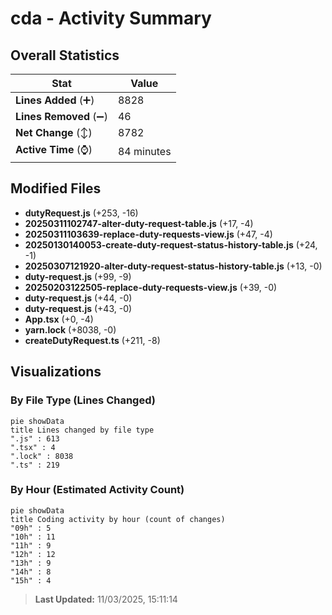 # cda - Activity Summary 

## Overall Statistics

| Stat                   | Value                                                             |
| ---------------------- | ----------------------------------------------------------------- |
| **Lines Added** (➕)   | 8828                                          |
| **Lines Removed** (➖) | 46                                        |
| **Net Change** (↕)    | 8782                |
| **Active Time** (⌚)   | 84 minutes |


## Modified Files
- **dutyRequest.js** (+253, -16)
- **20250311102747-alter-duty-request-table.js** (+17, -4)
- **20250311103639-replace-duty-requests-view.js** (+47, -4)
- **20250130140053-create-duty-request-status-history-table.js** (+24, -1)
- **20250307121920-alter-duty-request-status-history-table.js** (+13, -0)
- **duty-request.js** (+99, -9)
- **20250203122505-replace-duty-requests-view.js** (+39, -0)
- **duty-request.js** (+44, -0)
- **duty-request.js** (+43, -0)
- **App.tsx** (+0, -4)
- **yarn.lock** (+8038, -0)
- **createDutyRequest.ts** (+211, -8)

## Visualizations

### By File Type (Lines Changed)

```mermaid
pie showData
title Lines changed by file type
".js" : 613
".tsx" : 4
".lock" : 8038
".ts" : 219
```

### By Hour (Estimated Activity Count)

```mermaid
pie showData
title Coding activity by hour (count of changes)
"09h" : 5
"10h" : 11
"11h" : 9
"12h" : 12
"13h" : 9
"14h" : 8
"15h" : 4
```


> **Last Updated:** 11/03/2025, 15:11:14
